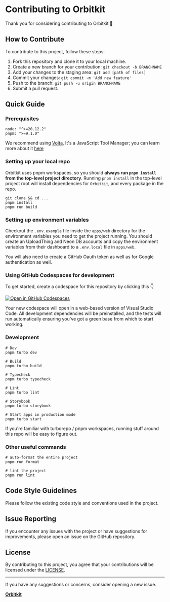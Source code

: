 # Contributing to Orbitkit

Thank you for considering contributing to Orbitkit :tada:

## How to Contribute

To contribute to this project, follow these steps:

1. Fork this repository and clone it to your local machine.
2. Create a new branch for your contribution: `git checkout -b BRANCHNAME`
3. Add your changes to the staging area: `git add [path of files]`
4. Commit your changes: `git commit -m 'Add new feature'`
5. Push to the branch: `git push -u origin BRANCHNAME`
6. Submit a pull request.

## Quick Guide

### Prerequisites

```shell
node: "^>=20.12.2"
pnpm: ">=9.1.0"
```

We recommend using [Volta](https://volta.sh/), It's a JavaScript Tool Manager; you can learn more about it [here](https://docs.volta.sh/guide/)

### Setting up your local repo

Orbitkit uses pnpm workspaces, so you should **always run `pnpm install` from the top-level project directory**. Running `pnpm install` in the top-level project root will install dependencies for `Orbitkit`, and every package in the repo.

```shell
git clone && cd ...
pnpm install
pnpm run build
```

### Setting up environment variables

Checkout the `.env.example` file inside the `apps/web` directory for the environment variables you need to get the project running. You should create an UploadThing and Neon DB accounts and copy the environment variables from their dashboard to a `.env.local` file in `apps/web`.

You will also need to create a GitHub Oauth token as well as for Google authentication as well.

### Using GitHub Codespaces for development

To get started, create a codespace for this repository by clicking this 👇

[![Open in GitHub Codespaces](https://github.com/codespaces/badge.svg)](https://codespaces.new/ixahmedxi/orbitkit)

Your new codespace will open in a web-based version of Visual Studio Code. All development dependencies will be preinstalled, and the tests will run automatically ensuring you've got a green base from which to start working.

### Development

```shell
# Dev
pnpm turbo dev

# Build
pnpm turbo build

# Typecheck
pnpm turbo typecheck

# Lint
pnpm turbo lint

# Storybook
pnpm turbo storybook

# Start apps in production mode
pnpm turbo start
```

If you're familiar with turborepo / pnpm workspaces, running stuff around this repo will be easy to figure out.

### Other useful commands

```shell
# auto-format the entire project
pnpm run format
```

```shell
# lint the project
pnpm run lint
```

## Code Style Guidelines

Please follow the existing code style and conventions used in the project.

## Issue Reporting

If you encounter any issues with the project or have suggestions for improvements, please open an issue on the GitHub repository.

## License

By contributing to this project, you agree that your contributions will be licensed under the [LICENSE](LICENSE).

---

If you have any suggestions or concerns, consider opening a new issue.

**[Orbitkit](https://github.com/ixahmedxi/orbitkit/issues)**
